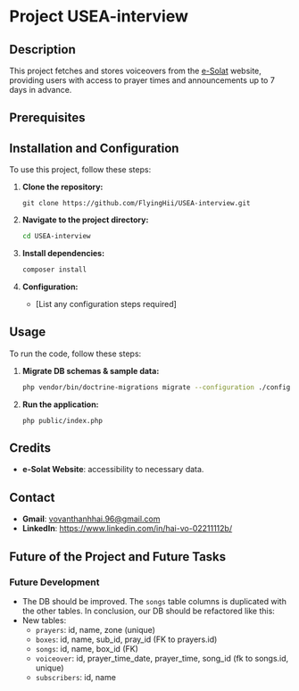 # Project USEA-interview

## Description

This project fetches and stores voiceovers from the [e-Solat](https://www.e-solat.gov.my/) website, providing users with
access to prayer times and announcements up to 7 days in advance.

## Prerequisites

## Installation and Configuration

To use this project, follow these steps:

1. **Clone the repository:**

    ```bashprayer_time_seq
    git clone https://github.com/FlyingHii/USEA-interview.git
    ```

2. **Navigate to the project directory:**

    ```bash
    cd USEA-interview
    ```

3. **Install dependencies:**

    ```bash
    composer install
    ```

4. **Configuration:**

    - [List any configuration steps required]

## Usage

To run the code, follow these steps:

1. **Migrate DB schemas & sample data:**

    ```bash
    php vendor/bin/doctrine-migrations migrate --configuration ./config/migrations.php --db-configuration ./config/migrations-db.php 
    ```

2. **Run the application:**

    ```
    php public/index.php
    ```

## Credits

- **e-Solat Website**: accessibility to necessary data.

## Contact

- **Gmail**: vovanthanhhai.96@gmail.com
- **LinkedIn**: https://www.linkedin.com/in/hai-vo-02211112b/

## Future of the Project and Future Tasks

### Future Development

- The DB should be improved. The `songs` table columns is duplicated with the other tables. In conclusion, our DB should be refactored like this:
- New tables:
    - `prayers`: id, name, zone (unique)
    - `boxes`: id, name, sub_id, pray_id (FK to prayers.id)
    - `songs`: id, name, box_id (FK)
    - `voiceover`: id, prayer_time_date, prayer_time, song_id (fk to songs.id, unique)
    - `subscribers`: id, name
